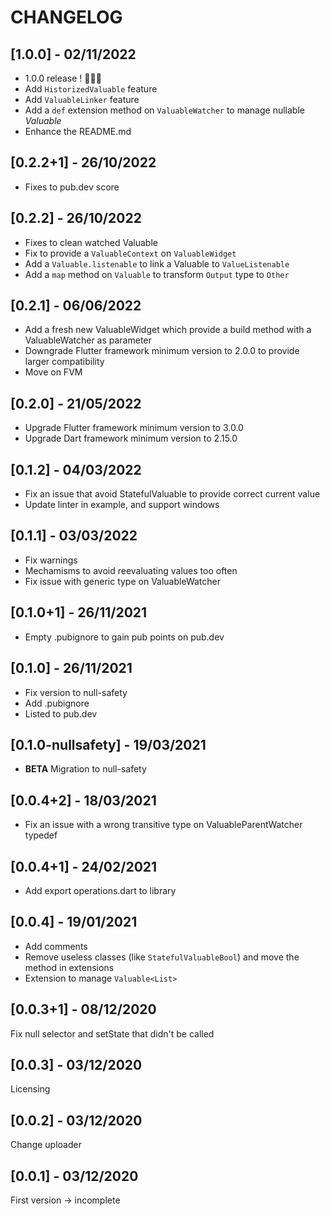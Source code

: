 # CHANGELOG

## [1.0.0] - 02/11/2022

- 1.0.0 release ! 🎉🎉🎉
- Add ``HistorizedValuable`` feature
- Add ``ValuableLinker`` feature
- Add a ``def`` extension method on ``ValuableWatcher`` to manage nullable _Valuable_
- Enhance the README.md

## [0.2.2+1] - 26/10/2022

- Fixes to pub.dev score

## [0.2.2] - 26/10/2022

- Fixes to clean watched Valuable
- Fix to provide a ``ValuableContext`` on ``ValuableWidget``
- Add a ``Valuable.listenable`` to link a Valuable to ``ValueListenable``
- Add a ``map`` method on ``Valuable`` to transform ``Output`` type to ``Other``

## [0.2.1] - 06/06/2022

- Add a fresh new ValuableWidget which provide a build method with a ValuableWatcher as parameter
- Downgrade Flutter framework minimum version to 2.0.0 to provide larger compatibility
- Move on FVM

## [0.2.0] - 21/05/2022

- Upgrade Flutter framework minimum version to 3.0.0
- Upgrade Dart framework minimum version to 2.15.0

## [0.1.2] - 04/03/2022

- Fix an issue that avoid StatefulValuable to provide correct current value
- Update linter in example, and support windows

## [0.1.1] - 03/03/2022

- Fix warnings  
- Mechamisms to avoid reevaluating values too often  
- Fix issue with generic type on ValuableWatcher  

## [0.1.0+1] - 26/11/2021

- Empty .pubignore to gain pub points on pub.dev

## [0.1.0] - 26/11/2021

- Fix version to null-safety
- Add .pubignore
- Listed to pub.dev

## [0.1.0-nullsafety] - 19/03/2021

- **BETA** Migration to null-safety

## [0.0.4+2] - 18/03/2021

- Fix an issue with a wrong transitive type on ValuableParentWatcher typedef

## [0.0.4+1] - 24/02/2021

- Add export operations.dart to library

## [0.0.4] - 19/01/2021

- Add comments
- Remove useless classes (like `StatefulValuableBool`) and move the method in extensions
- Extension to manage `Valuable<List>`

## [0.0.3+1] - 08/12/2020

Fix null selector and setState that didn't be called

## [0.0.3] - 03/12/2020

Licensing

## [0.0.2] - 03/12/2020

Change uploader

## [0.0.1] - 03/12/2020

First version -> incomplete
